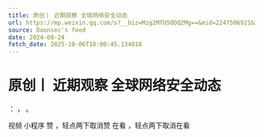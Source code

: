 ```yaml
---
title: 原创丨 近期观察 全球网络安全动态
url: https://mp.weixin.qq.com/s?__biz=Mzg2MTU5ODQ2Mg==&mid=2247506921&idx=1&sn=a38a91e5b9750f443f2aab9f3e12fddb
source: Doonsec's feed
date: 2024-08-24
fetch_date: 2025-10-06T18:00:45.134018
---
```


# 原创丨 近期观察 全球网络安全动态

：
，
。

视频
小程序
赞
，轻点两下取消赞
在看
，轻点两下取消在看